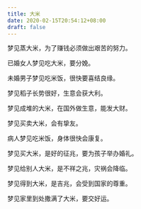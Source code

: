 ```yaml
---
title: 大米
date: 2020-02-15T20:54:12+08:00
draft: false
---
```


梦见蒸大米，为了赚钱必须做出艰苦的努力。

已婚女人梦见吃大米，要分娩。

未婚男子梦见吃米饭，很快要喜结良缘。

梦见稻子长势很好，生意会获大利。

梦见成堆的大米，在国外做生意，能发大财。

梦见买卖大米，会有挚友。

病人梦见吃米饭，身体很快会康复。

梦见买大米，是好的征兆，要为孩子举办婚礼。

梦见给别人大米，是不祥之兆，灾祸会降临。

梦见得到大米，是吉兆，会受到国家的尊重。

梦见家里到处撒满了大米，要交好运。